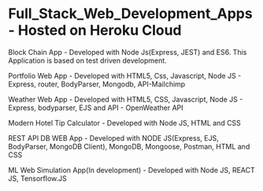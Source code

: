 # Full_Stack_Web_Development_Apps - Hosted on Heroku Cloud

Block Chain App - Developed with Node Js(Express, JEST) and ES6. This Application is based on test driven development.

Portfolio Web App - Developed with HTML5, Css, Javascript, Node JS - Express, router, BodyParser, Mongodb, API-Mailchimp

Weather Web App - Developed with HTML5, CSS, Javascript, Node JS - Express, bodyparser, EJS and API - OpenWeather API

Modern Hotel Tip Calculator - Developed with Node JS, HTML and CSS

REST API DB WEB App - Developed with NODE JS(Express, EJS, BodyParser, MongoDB Client), MongoDB, Mongoose, Postman, HTML and CSS

ML Web Simulation App(In development) - Developed with Node JS, REACT JS, Tensorflow.JS

